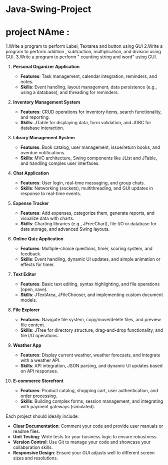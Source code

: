 # Java-Swing-Project
# project NAme :

1.Write a program to perform Label, Textarea and button using GUI
2.Write a program to perform addition , subtraction, multiplication, and division using GUI.
3.Write a program to perform " counting string and word" using GUI.


1. **Personal Organizer Application**
   - **Features**: Task management, calendar integration, reminders, and notes.
   - **Skills**: Event handling, layout management, data persistence (e.g., using a database), and threading for reminders.

2. **Inventory Management System**
   - **Features**: CRUD operations for inventory items, search functionality, and reporting.
   - **Skills**: JTable for displaying data, form validation, and JDBC for database interaction.

3. **Library Management System**
   - **Features**: Book catalog, user management, issue/return books, and overdue notifications.
   - **Skills**: MVC architecture, Swing components like JList and JTable, and handling complex user interfaces.

4. **Chat Application**
   - **Features**: User login, real-time messaging, and group chats.
   - **Skills**: Networking (sockets), multithreading, and GUI updates in response to real-time events.

5. **Expense Tracker**
   - **Features**: Add expenses, categorize them, generate reports, and visualize data with charts.
   - **Skills**: Charting libraries (e.g., JFreeChart), file I/O or database for data storage, and advanced Swing layouts.

6. **Online Quiz Application**
   - **Features**: Multiple-choice questions, timer, scoring system, and feedback.
   - **Skills**: Event handling, dynamic UI updates, and simple animation or effects for timer.

7. **Text Editor**
   - **Features**: Basic text editing, syntax highlighting, and file operations (open, save).
   - **Skills**: JTextArea, JFileChooser, and implementing custom document models.

8. **File Explorer**
   - **Features**: Navigate file system, copy/move/delete files, and preview file content.
   - **Skills**: JTree for directory structure, drag-and-drop functionality, and file I/O operations.

9. **Weather App**
   - **Features**: Display current weather, weather forecasts, and integrate with a weather API.
   - **Skills**: API integration, JSON parsing, and dynamic UI updates based on API responses.

10. **E-commerce Storefront**
    - **Features**: Product catalog, shopping cart, user authentication, and order processing.
    - **Skills**: Building complex forms, session management, and integrating with payment gateways (simulated).

Each project should ideally include:

- **Clear Documentation**: Comment your code and provide user manuals or readme files.
- **Unit Testing**: Write tests for your business logic to ensure robustness.
- **Version Control**: Use Git to manage your code and showcase your collaboration skills.
- **Responsive Design**: Ensure your GUI adjusts well to different screen sizes and resolutions.

